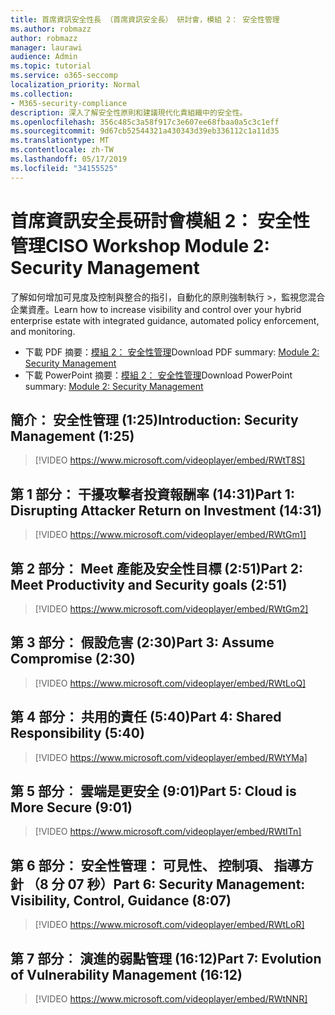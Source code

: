 ```yaml
---
title: 首席資訊安全性長 （首席資訊安全長） 研討會，模組 2： 安全性管理
ms.author: robmazz
author: robmazz
manager: laurawi
audience: Admin
ms.topic: tutorial
ms.service: o365-seccomp
localization_priority: Normal
ms.collection:
- M365-security-compliance
description: 深入了解安全性原則和建議現代化貴組織中的安全性。
ms.openlocfilehash: 356c485c3a58f917c3e607ee68fbaa0a5c3c1eff
ms.sourcegitcommit: 9d67cb52544321a430343d39eb336112c1a11d35
ms.translationtype: MT
ms.contentlocale: zh-TW
ms.lasthandoff: 05/17/2019
ms.locfileid: "34155525"
---
```

# <a name="ciso-workshop-module-2-security-management"></a><span data-ttu-id="f329b-103">首席資訊安全長研討會模組 2： 安全性管理</span><span class="sxs-lookup"><span data-stu-id="f329b-103">CISO Workshop Module 2: Security Management</span></span> 

<span data-ttu-id="f329b-104">了解如何增加可見度及控制與整合的指引，自動化的原則強制執行 >，監視您混合企業資產。</span><span class="sxs-lookup"><span data-stu-id="f329b-104">Learn how to increase visibility and control over your hybrid enterprise estate with integrated guidance, automated policy enforcement, and monitoring.</span></span>

- <span data-ttu-id="f329b-105">下載 PDF 摘要：[模組 2： 安全性管理](media/ciso-workshop-2-security-management.pdf)</span><span class="sxs-lookup"><span data-stu-id="f329b-105">Download PDF summary: [Module 2: Security Management](media/ciso-workshop-2-security-management.pdf)</span></span>
- <span data-ttu-id="f329b-106">下載 PowerPoint 摘要：[模組 2： 安全性管理](https://docs.microsoft.com/office365/securitycompliance/media/ciso-workshop-2-security-management.pptx)</span><span class="sxs-lookup"><span data-stu-id="f329b-106">Download PowerPoint summary: [Module 2: Security Management](https://docs.microsoft.com/office365/securitycompliance/media/ciso-workshop-2-security-management.pptx)</span></span>

## <a name="introduction-security-management-125"></a><span data-ttu-id="f329b-107">簡介： 安全性管理 (1:25)</span><span class="sxs-lookup"><span data-stu-id="f329b-107">Introduction: Security Management (1:25)</span></span>

> [!VIDEO https://www.microsoft.com/videoplayer/embed/RWtT8S]

## <a name="part-1-disrupting-attacker-return-on-investment-1431"></a><span data-ttu-id="f329b-108">第 1 部分： 干擾攻擊者投資報酬率 (14:31)</span><span class="sxs-lookup"><span data-stu-id="f329b-108">Part 1: Disrupting Attacker Return on Investment (14:31)</span></span>

> [!VIDEO https://www.microsoft.com/videoplayer/embed/RWtGm1]

## <a name="part-2-meet-productivity-and-security-goals-251"></a><span data-ttu-id="f329b-109">第 2 部分： Meet 產能及安全性目標 (2:51)</span><span class="sxs-lookup"><span data-stu-id="f329b-109">Part 2: Meet Productivity and Security goals (2:51)</span></span>

> [!VIDEO https://www.microsoft.com/videoplayer/embed/RWtGm2]

## <a name="part-3-assume-compromise-230"></a><span data-ttu-id="f329b-110">第 3 部分： 假設危害 (2:30)</span><span class="sxs-lookup"><span data-stu-id="f329b-110">Part 3: Assume Compromise (2:30)</span></span>

> [!VIDEO https://www.microsoft.com/videoplayer/embed/RWtLoQ]

## <a name="part-4-shared-responsibility-540"></a><span data-ttu-id="f329b-111">第 4 部分： 共用的責任 (5:40)</span><span class="sxs-lookup"><span data-stu-id="f329b-111">Part 4: Shared Responsibility (5:40)</span></span>

> [!VIDEO https://www.microsoft.com/videoplayer/embed/RWtYMa]

## <a name="part-5-cloud-is-more-secure-901"></a><span data-ttu-id="f329b-112">第 5 部分︰ 雲端是更安全 (9:01)</span><span class="sxs-lookup"><span data-stu-id="f329b-112">Part 5: Cloud is More Secure (9:01)</span></span>

> [!VIDEO https://www.microsoft.com/videoplayer/embed/RWtITn]

## <a name="part-6-security-management-visibility-control-guidance-807"></a><span data-ttu-id="f329b-113">第 6 部分： 安全性管理： 可見性、 控制項、 指導方針 （8 分 07 秒）</span><span class="sxs-lookup"><span data-stu-id="f329b-113">Part 6: Security Management: Visibility, Control, Guidance (8:07)</span></span>

> [!VIDEO https://www.microsoft.com/videoplayer/embed/RWtLoR]

## <a name="part-7-evolution-of-vulnerability-management-1612"></a><span data-ttu-id="f329b-114">第 7 部分︰ 演進的弱點管理 (16:12)</span><span class="sxs-lookup"><span data-stu-id="f329b-114">Part 7: Evolution of Vulnerability Management (16:12)</span></span>

> [!VIDEO https://www.microsoft.com/videoplayer/embed/RWtNNR]